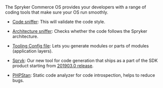 The Spryker Commerce OS provides your developers with a range of coding tools that make sure your OS run smoothly.

- [Code sniffer](https://documentation.spryker.com/v5/docs/en/code-sniffer): This will validate the code style.

- [Architecture sniffer](https://documentation.spryker.com/v5/docs/architecture-sniffer): Checks whether the code follows the Spryker architecture.

- [Tooling Config file](https://documentation.spryker.com/v5/docs/tooling-config-file): Lets you generate modules or parts of modules (application layers).

- [Spryk](https://documentation.spryker.com/v5/docs/en/spryk): Our new tool for code generation that ships as a part of the SDK product starting from [201903.0 release](https://documentation.spryker.com/docs/en/release-notes-201903-0).

- [PHPStan](https://documentation.spryker.com/v5/docs/en/phpstan): Static code analyzer for code introspection, helps to reduce bugs.